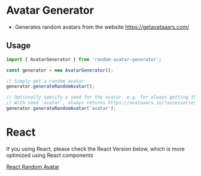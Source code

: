# Avatar Generator

- Generates random avatars from the website https://getavataaars.com/

## Usage

```typescript
import { AvatarGenerator } from 'random-avatar-generator';

const generator = new AvatarGenerator();

// Simply get a random avatar
generator.generateRandomAvatar();

// Optionally specify a seed for the avatar. e.g. for always getting the same avatar for a user id.
// With seed 'avatar', always returns https://avataaars.io/?accessoriesType=Kurt&avatarStyle=Circle&clotheColor=Blue01&clotheType=Hoodie&eyeType=EyeRoll&eyebrowType=RaisedExcitedNatural&facialHairColor=Blonde&facialHairType=BeardMagestic&hairColor=Black&hatColor=White&mouthType=Sad&skinColor=Yellow&topType=ShortHairShortWaved
generator.generateRandomAvatar('avatar'); 

```

# React

If you using React, please check the React Version below, which is more optimized using React components

[React Random Avatar](https://github.com/maiconfriedel/react-random-avatar)
